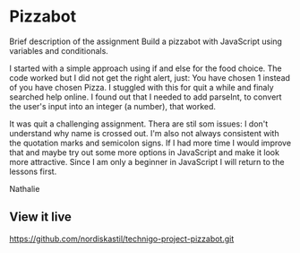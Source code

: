 # Pizzabot

Brief description of the assignment
Build a pizzabot with JavaScript using variables and conditionals. 

I started with a simple approach using if and else for the food choice. The code worked but I did not get the right alert, just: You have chosen 1 instead of you have chosen Pizza. I stuggled with this for quit a while and finaly searched help online. I found out that I needed to add parseInt, to convert the user's input into an integer (a number), that worked. 

It was quit a challenging assignment. Thera are stil som issues: I don't understand why name is crossed out. I'm also not always consistent with the quotation marks and semicolon signs. If I had more time I would improve that and maybe try out some more options in JavaScript and make it look more attractive. Since I am only a beginner in JavaScript I will return to the lessons first. 

Nathalie

## View it live
https://github.com/nordiskastil/technigo-project-pizzabot.git
